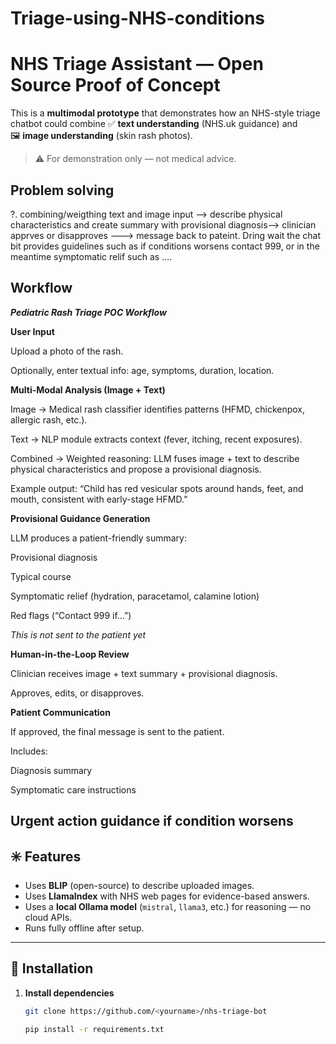 # Triage-using-NHS-conditions

# NHS Triage Assistant — Open Source Proof of Concept

This is a **multimodal prototype** that demonstrates how an NHS-style triage chatbot could combine
✅ **text understanding** (NHS.uk guidance) and  
🖼️ **image understanding** (skin rash photos).

> ⚠️ For demonstration only — not medical advice.


## Problem solving
?. combining/weigthing text and image input --> describe physical characteristics and create summary with provisional diagnosis--> clinician apprves or disapproves ---> message back to pateint. Dring wait the chat bit provides guidelines such as if conditions worsens contact 999, or in the meantime symptomatic relif such as .... 

## Workflow

***Pediatric Rash Triage POC Workflow***

**User Input**

Upload a photo of the rash.

Optionally, enter textual info: age, symptoms, duration, location.

**Multi-Modal Analysis (Image + Text)**

Image → Medical rash classifier identifies patterns (HFMD, chickenpox, allergic rash, etc.).

Text → NLP module extracts context (fever, itching, recent exposures).

Combined → Weighted reasoning: LLM fuses image + text to describe physical characteristics and propose a provisional diagnosis.

Example output: “Child has red vesicular spots around hands, feet, and mouth, consistent with early-stage HFMD.”

**Provisional Guidance Generation**

LLM produces a patient-friendly summary:

Provisional diagnosis

Typical course

Symptomatic relief (hydration, paracetamol, calamine lotion)

Red flags (“Contact 999 if…”)

*This is not sent to the patient yet*

**Human-in-the-Loop Review**

Clinician receives image + text summary + provisional diagnosis.

Approves, edits, or disapproves.

**Patient Communication**

If approved, the final message is sent to the patient.

Includes:

Diagnosis summary

Symptomatic care instructions

Urgent action guidance if condition worsens
---

## ✳️ Features
- Uses **BLIP** (open-source) to describe uploaded images.  
- Uses **LlamaIndex** with NHS web pages for evidence-based answers.  
- Uses a **local Ollama model** (`mistral`, `llama3`, etc.) for reasoning — no cloud APIs.  
- Runs fully offline after setup.

---

## 🧱 Installation

1. **Install dependencies**
   ```bash
   git clone https://github.com/<yourname>/nhs-triage-bot
   
   pip install -r requirements.txt
